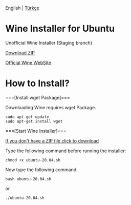 English | [Türkçe](https://github.com/OverdueWeevil2/Wine-Installer-for-Ubuntu/blob/main/README-TR.md)
# Wine Installer for Ubuntu
Unofficial Wine Installer (Staging branch)

[Download ZIP](https://github.com/OverdueWeevil2/Deneme/archive/main.zip)

[Official Wine WebSite](https://winehq.org)

# How to Install?
===[Install wget Package]===

Downloading Wine requires wget Package.

    sudo apt-get update
    sudo apt-get install wget
    
===[Start Wine Installer]===

[If you don't have a ZIP file click to download](https://github.com/OverdueWeevil2/Deneme/archive/main.zip)

Type the following command before running the installer:

    chmod +x ubuntu-20.04.sh
Now type the following command:

    bash ubuntu-20.04.sh
or

    ./ubuntu-20.04.sh
